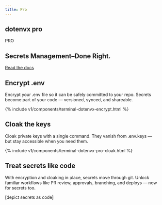 ```yaml
---
title: Pro
---
```


<section class="w-full max-w-5xl mx-auto px-6 my-20 md:my-40">
  <div class="flex gap-3 h-full flex-col items-center justify-center">
    <div class="flex gap-1.5 mt-5 text-center leading-relaxed text-lg md:text-2xl">
      <h1 class="font-bold tracking-tight leading-none text-zinc-950 dark:text-zinc-50 text-2xl py-1">dotenvx <span class="hidden">pro</span></h1>
      <div class="inline-block bg-[#ECD53F] text-black font-bold px-2.5 py-1 text-lg italic rounded-sm">PRO</div>
    </div>
    <h1 class="my-5 text-center text-5xl sm:text-6xl md:text-7xl lg:text-8xl font-bold tracking-tight leading-none text-zinc-950 dark:text-[#ECD53F]">Secrets Management–Done Right.</h1>
    <div class="text-center">
      <a href="/docs/pro" class="flex flex-col gap-2">
        <span class="link-primary font-semibold underline">Read the docs</span>
      </a>
    </div>
  </div>
</section>

<section class="w-full max-w-5xl mx-auto px-6 my-20 md:my-32">
  <div class="flex gap-10 h-full flex-col md:flex-row items-center justify-center">
    <div class="flex-1">
      <h2 class="my-5 text-center md:text-start text-5xl lg:text-6xl font-bold tracking-tight leading-none text-zinc-950 dark:text-zinc-50">Encrypt .env</h2>
      <p class="text-center md:text-start leading-relaxed text-md md:text-lg">Encrypt your <span class="btick">.env</span> file so it can be safely committed to your repo.
Secrets become part of your code — versioned, synced, and shareable.</p>
    </div>
    <div class="flex-1 min-w-0 w-full">
      {% include v1/components/terminal-dotenvx-encrypt.html %}
    </div>
  </div>
</section>

<section class="w-full max-w-5xl mx-auto px-6 my-20 md:my-32">
  <div class="flex gap-10 h-full flex-col md:flex-row items-center justify-center">
    <div class="flex-1">
      <h2 class="my-5 text-center md:text-start text-5xl lg:text-6xl font-bold tracking-tight leading-none text-zinc-950 dark:text-zinc-50">Cloak the keys</h2>
      <p class="text-center md:text-start leading-relaxed text-md md:text-lg">Cloak private keys with a single command. They vanish from <span class="btick">.env.keys</span> — but stay accessible when you need them.</p>
    </div>
    <div class="flex-1 min-w-0 w-full">
      {% include v1/components/terminal-dotenvx-pro-cloak.html %}
    </div>
  </div>
</section>

<section class="w-full max-w-5xl mx-auto px-6 my-20 md:my-32">
  <h2 class="my-5 text-center md:text-start text-5xl lg:text-6xl font-bold tracking-tight leading-none text-zinc-950 dark:text-zinc-50">Treat secrets like code</h2>
  <p class="mx-auto mt-3 text-center md:text-start leading-relaxed text-md md:text-lg">With encryption and cloaking in place, secrets move through git. Unlock familiar workflows like PR review, approvals, branching, and deploys — now for secrets too.</p>

  <div class="mt-6 text-center">
    [depict secrets as code]
  </div>

  <!--
  <div class="mt-8 flex flex-col gap-3 text-center">
    <div class="italic">
      "Our company was exposed to the CircleCI breach. Encryption would have protected us. We're using it now."
    </div>
    <div class="flex justify-center items-center gap-2">
      <div>
        <img src="/assets/img/remy-logic.png" class="rounded-full h-10 w-10"/>
      </div>

      <div>
        Remy Logic <span class="text-zinc-400 dark:text-zinc-600">– CTO</span>
      </div>
    </div>
  </div>
  -->
</section>
